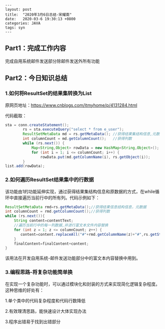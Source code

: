 ```
---
layout: post
title:  "2020年3月6日总结-宋耀南"
date:   2020-03-6 19:30:13 +0800
categories: JAVA
tags: syn
---
```



## Part1：完成工作内容

完成自用系统邮件发送部分除邮件发送外所有功能

## Part2：今日知识总结

### 1.如何将ResultSet的结果集转换为List

原网页地址：https://www.cnblogs.com/itmyhome/p/4131284.html

代码截取：

```java
sta = conn.createStatement();
		rs = sta.executeQuery("select * from e_user");
		ResultSetMetaData md = rs.getMetaData(); //获得结果集结构信息,元数据
		int columnCount = md.getColumnCount();   //获得列数 
		while (rs.next()) {
			Map<String,Object> rowData = new HashMap<String,Object>();
			for (int i = 1; i <= columnCount; i++) {
				rowData.put(md.getColumnName(i), rs.getObject(i));
		}
list.add(rowData);

```

### 2.如何遍历ResultSet结果集中的行数据

该功能由1的功能延伸实现，通过获得结果集结构信息和原数据的方式，在while循环中直接遍历当前行中的所有列。代码示例如下：

```java
ResultSetMetaData rmd=rs.getMetaData();//获得结果信息结构信息，元数据
int columnCount = rmd.getColumnCount();//获得列数
while (rs.next()){
    String content=contentText;
    //遍历当前行中的每一列数据,并进行富文本文件内容替换
    for (int z = 1; z <= columnCount; z++) {
       content=content.replaceAll("#"+rmd.getColumnName(z)+"#",rs.getString(z));
    }
    finalContent=finalContent+content;
}
```

该用法在开发自用系统-邮件发送功能部分中的富文本内容替换中用到。

### 3.编程思路-将复杂功能简单换

在实现一个复杂功能时，可以通过模块化和封装的方式来实现简化逻辑复杂程度。这种思维的好处有：

1.单个类中的代码复杂程度和代码行数降低

2.有效理清思路，能快速设计大体实现办法

3.程序出错易于找到出错部分

